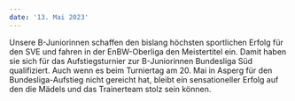 ```yaml
---
date: '13. Mai 2023'
---
```


Unsere B-Juniorinnen schaffen den bislang höchsten sportlichen Erfolg für den SVE und fahren in der EnBW-Oberliga den Meistertitel ein. Damit haben sie sich für das Aufstiegsturnier zur B-Juniorinnen Bundesliga Süd qualifiziert. Auch wenn es beim Turniertag am 20. Mai in Asperg für den Bundesliga-Aufstieg nicht gereicht hat, bleibt ein sensationeller Erfolg auf den die Mädels und das Trainerteam stolz sein können.
